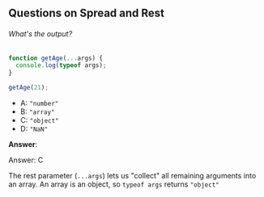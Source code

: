 ## Questions on Spread and Rest

###### What's the output?

```js
function getAge(...args) {
  console.log(typeof args);
}

getAge(21);
```

- A: `"number"`
- B: `"array"`
- C: `"object"`
- D: `"NaN"`

**Answer**:

Answer: C

The rest parameter (`...args`) lets us "collect" all remaining arguments into an array. An array is an object, so `typeof args` returns `"object"`